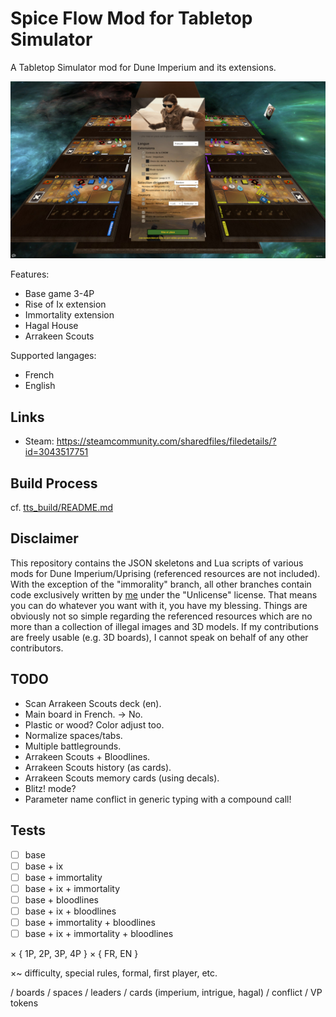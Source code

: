 # Spice Flow Mod for Tabletop Simulator

A Tabletop Simulator mod for Dune Imperium and its extensions.

![Capture](captures/capture-1.jpg)

Features:

- Base game 3-4P
- Rise of Ix extension
- Immortality extension
- Hagal House
- Arrakeen Scouts

Supported langages:

- French
- English

## Links

- Steam: https://steamcommunity.com/sharedfiles/filedetails/?id=3043517751

## Build Process

cf. [tts_build/README.md](tts_build/README.md)

## Disclaimer

This repository contains the JSON skeletons and Lua scripts of various mods for Dune Imperium/Uprising (referenced resources are not included). With the exception of the "immorality" branch, all other branches contain code exclusively written by [me](https://steamcommunity.com/profiles/76561197978597744/myworkshopfiles/?appid=286160) under the "Unlicense" license. That means you can do whatever you want with it, you have my blessing. Things are obviously not so simple regarding the referenced resources which are no more than a collection of illegal images and 3D models. If my contributions are freely usable (e.g. 3D boards), I cannot speak on behalf of any other contributors.

## TODO

- Scan Arrakeen Scouts deck (en).
- Main board in French. -> No.
- Plastic or wood? Color adjust too.
- Normalize spaces/tabs.
- Multiple battlegrounds.
- Arrakeen Scouts + Bloodlines.
- Arrakeen Scouts history (as cards).
- Arrakeen Scouts memory cards (using decals).
- Blitz! mode?
- Parameter name conflict in generic typing with a compound call!

## Tests

- [ ] base
- [ ] base + ix
- [ ] base + immortality
- [ ] base + ix + immortality
- [ ] base + bloodlines
- [ ] base + ix + bloodlines
- [ ] base + immortality + bloodlines
- [ ] base + ix + immortality + bloodlines

× { 1P, 2P, 3P, 4P }
× { FR, EN }

×~ difficulty, special rules, formal, first player, etc.

/ boards / spaces / leaders / cards (imperium, intrigue, hagal) / conflict / VP tokens
